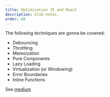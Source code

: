 ```yaml
---
title: Optimization JS and React
description: Slim notes.
order: 68
---
```


The following techniques are gonna be covered:

- Debouncing
- Throttling
- Memoization
- Pure Components
- Lazy Loading
- Virtualization (or Windowing)
- Error Boundaries
- Inline Functions

See [medium](https://medium.com/globant/javascript-optimization-techniques-20d8d167dadd)




